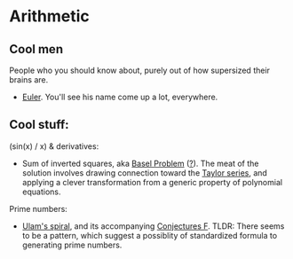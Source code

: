 # Arithmetic

## Cool men

People who you should know about, purely out of how supersized their brains are.
* [Euler](https://en.wikipedia.org/wiki/Euler). You'll see his name come up a lot, everywhere.

## Cool stuff:

\(sin(x) / x\) & derivatives:
* Sum of inverted squares, aka [Basel Problem](https://en.wikipedia.org/wiki/Basel_problem) ([?](https://mae.ufl.edu/~uhk/EULER-SINE.pdf)). The meat of the solution involves drawing connection toward the [Taylor series](https://en.wikipedia.org/wiki/Taylor_series), and applying a clever transformation from a generic property of polynomial equations.

Prime numbers:
* [Ulam's spiral](https://en.wikipedia.org/wiki/Ulam_spiral), and its accompanying [Conjectures F](https://en.wikipedia.org/wiki/Ulam_spiral#Hardy_and_Littlewood's_Conjecture_F). TLDR: There seems to be a pattern, which suggest a possiblity of standardized formula to generating prime numbers.
